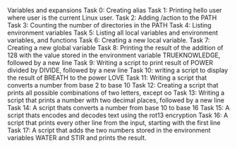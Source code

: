 Variables and expansions
Task 0: Creating alias
Task 1: Printing hello user where user is the current Linux user.
Task 2: Adding /action to the PATH
Task 3: Counting the number of directories in the PATH
Task 4: Listing environment variables
Task 5: Listing all local variables and environment variables, and functions
Task 6: Creating a new local variable.
Task 7: Creating a new global variable
Task 8: Printing the result of the addition of 128 with the value stored in the environment variable TRUEKNOWLEDGE, followed by a new line
Task 9: Writing a script to print result of POWER divided by DIVIDE, followed by a new line
Task 10: writing a script to  display the result of BREATH to the power LOVE
Task 11: Writing a script that converts a number from base 2 to base 10
Task 12: Creating a script that prints all possible combinations of two letters, except oo
Task 13: Writing a script that prints a number with two decimal places, followed by a new line
Task 14: A script thats converts a number from base 10 to base 16
Task 15: A script thats encodes and decodes text using the rot13 encryption
Task 16: A script that prints every other line from the input, starting with the first line
Task 17: A script that adds the two numbers stored in the environment variables WATER and STIR and prints the result.
